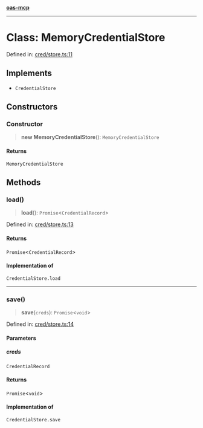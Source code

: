 [**oas-mcp**](../README.md)

***

# Class: MemoryCredentialStore

Defined in: [cred/store.ts:11](https://github.com/elwizard33/oas-mcp/blob/7cf9d567cc88511dc791c0b4404a83049800ec70/src/cred/store.ts#L11)

## Implements

- `CredentialStore`

## Constructors

### Constructor

> **new MemoryCredentialStore**(): `MemoryCredentialStore`

#### Returns

`MemoryCredentialStore`

## Methods

### load()

> **load**(): `Promise`\<`CredentialRecord`\>

Defined in: [cred/store.ts:13](https://github.com/elwizard33/oas-mcp/blob/7cf9d567cc88511dc791c0b4404a83049800ec70/src/cred/store.ts#L13)

#### Returns

`Promise`\<`CredentialRecord`\>

#### Implementation of

`CredentialStore.load`

***

### save()

> **save**(`creds`): `Promise`\<`void`\>

Defined in: [cred/store.ts:14](https://github.com/elwizard33/oas-mcp/blob/7cf9d567cc88511dc791c0b4404a83049800ec70/src/cred/store.ts#L14)

#### Parameters

##### creds

`CredentialRecord`

#### Returns

`Promise`\<`void`\>

#### Implementation of

`CredentialStore.save`
